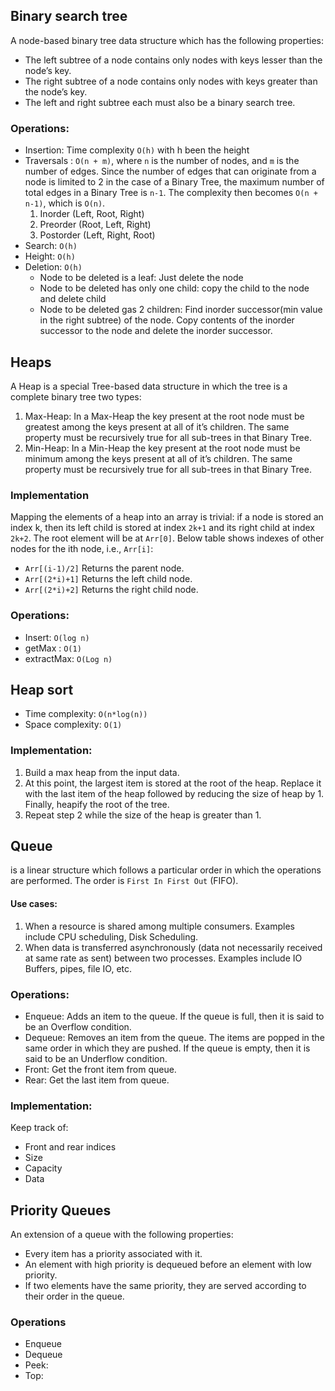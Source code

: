 ## Binary search tree
A node-based binary tree data structure which has the following properties:
* The left subtree of a node contains only nodes with keys lesser than the node’s key.
* The right subtree of a node contains only nodes with keys greater than the node’s key.
* The left and right subtree each must also be a binary search tree.

### Operations:
* Insertion: Time complexity `O(h)` with h been the height
* Traversals : `O(n + m)`, where `n` is the number of nodes, and `m` is the number of edges. Since the number of edges that can originate from a node is limited to 2 in the case of a Binary Tree, the maximum number of total edges in a Binary Tree is `n-1`. The complexity then becomes `O(n + n-1)`, which is `O(n)`.
  1. Inorder (Left, Root, Right)
  2. Preorder (Root, Left, Right)
  3. Postorder (Left, Right, Root)
* Search: `O(h)`
* Height: `O(h)`
* Deletion: `O(h)`
    * Node to be deleted is a leaf: Just delete the node
    * Node to be deleted has only one child: copy the child to the node and delete child
    * Node to be deleted gas 2 children: Find inorder successor(min value in the right subtree) of the node. Copy contents of the inorder successor to the node and delete the inorder successor.

## Heaps 
A Heap is a special Tree-based data structure in which the tree is a complete binary tree two types:
1. Max-Heap: In a Max-Heap the key present at the root node must be greatest among the keys present at all of it’s children. The same property must be recursively true for all sub-trees in that Binary Tree.
2. Min-Heap: In a Min-Heap the key present at the root node must be minimum among the keys present at all of it’s children. The same property must be recursively true for all sub-trees in that Binary Tree.

### Implementation
Mapping the elements of a heap into an array is trivial: if a node is stored an index k, then its left child is stored at index `2k+1` and its right child at index `2k+2`.
The root element will be at `Arr[0]`. Below table shows indexes of other nodes for the ith node, i.e., `Arr[i]`:
* `Arr[(i-1)/2]` Returns the parent node. 
* `Arr[(2*i)+1]` Returns the left child node. 
* `Arr[(2*i)+2]` Returns the right child node.

### Operations:
* Insert: `O(log n)`
* getMax : `O(1)`
* extractMax: `O(Log n)`

## Heap sort
* Time complexity: `O(n*log(n))`
* Space complexity: `O(1)`
	
### Implementation: 
1. Build a max heap from the input data.
2. At this point, the largest item is stored at the root of the heap. Replace it with the last item of the heap followed by reducing the size of heap by 1. Finally, heapify the root of the tree. 
3. Repeat step 2 while the size of the heap is greater than 1.

## Queue 
is a linear structure which follows a particular order in which the operations are performed. The order is `First In First Out` (FIFO).
#### Use cases:
1. When a resource is shared among multiple consumers. Examples include CPU scheduling, Disk Scheduling. 
2. When data is transferred asynchronously (data not necessarily received at same rate as sent) between two processes. Examples include IO Buffers, pipes, file IO, etc.
### Operations:
* Enqueue: Adds an item to the queue. If the queue is full, then it is said to be an Overflow condition. 
* Dequeue: Removes an item from the queue. The items are popped in the same order in which they are pushed. If the queue is empty, then it is said to be an Underflow condition. 
* Front: Get the front item from queue.
* Rear: Get the last item from queue.
### Implementation:
Keep track of: 
* Front and rear indices
* Size 
* Capacity
* Data

## Priority Queues 
An extension of a queue with the following properties:
* Every item has a priority associated with it.
* An element with high priority is dequeued before an element with low priority.
* If two elements have the same priority, they are served according to their order in the queue.
### Operations
* Enqueue
* Dequeue
* Peek:
* Top:
